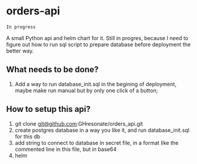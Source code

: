 # orders-api
```
In progress
```
A small Python api and helm chart for it. Still in progres, because I need to figure out how to run sql script to prepare database before deployment the better way.
## What needs to be done?
1) Add a way to run database_init.sql in the begining of deployment, maybe make run manual but by only one click of a button;

## How to setup this api?
1) git clone git@github.com:GHresonate/orders_api.git
2) create postgres database in a way you like it, and run database_init.sql for this db
3) add string to connect to database in secret file, in a format like the commented line in this file, but in base64
4) helm 
